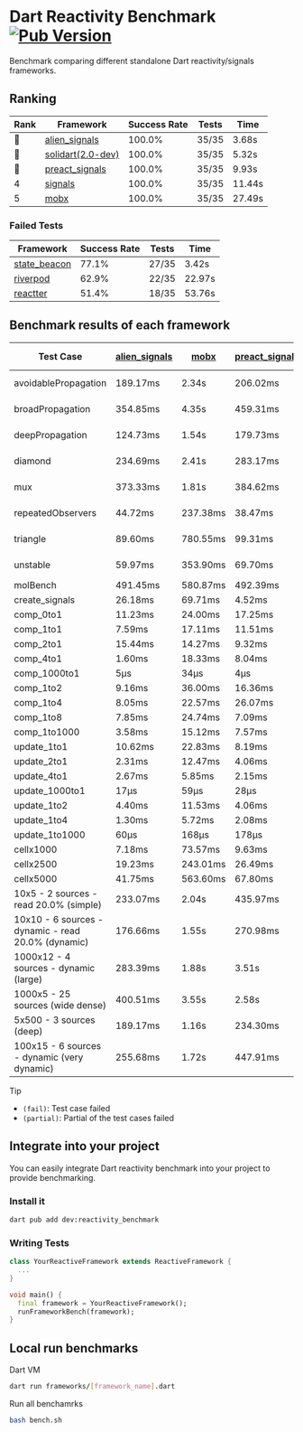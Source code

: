 # Dart Reactivity Benchmark [![Pub Version](https://img.shields.io/pub/v/reactivity_benchmark)](https://pub.dev/packages/reactivity_benchmark)

Benchmark comparing different standalone Dart reactivity/signals frameworks.

## Ranking

<!-- ranking start -->
| Rank | Framework | Success Rate | Tests | Time |
|------|-----------|--------------|-------|------|
| 🥇 | [alien_signals](https://github.com/medz/alien-signals-dart) | 100.0% | 35/35 | 3.68s |
| 🥈 | [solidart(2.0-dev)](https://github.com/nank1ro/solidart/tree/dev) | 100.0% | 35/35 | 5.32s |
| 🥉 | [preact_signals](https://pub.dev/packages/preact_signals) | 100.0% | 35/35 | 9.93s |
| 4 | [signals](https://github.com/rodydavis/signals.dart) | 100.0% | 35/35 | 11.44s |
| 5 | [mobx](https://github.com/mobxjs/mobx.dart) | 100.0% | 35/35 | 27.49s |

<!-- ranking end -->

### **Failed Tests**

<!-- fail start -->
| Framework | Success Rate | Tests | Time |
|-----------|--------------|-------|------|
| [state_beacon](https://github.com/jinyus/dart_beacon) | 77.1% | 27/35 | 3.42s |
| [riverpod](https://github.com/rrousselGit/riverpod) | 62.9% | 22/35 | 22.97s |
| [reactter](https://github.com/2devs-team/reactter) | 51.4% | 18/35 | 53.76s |

<!-- fail end -->

## Benchmark results of each framework

<!-- test-case start -->
| Test Case | [alien_signals](https://github.com/medz/alien-signals-dart) | [mobx](https://github.com/mobxjs/mobx.dart) | [preact_signals](https://pub.dev/packages/preact_signals) | [reactter](https://github.com/2devs-team/reactter) | [riverpod](https://github.com/rrousselGit/riverpod) | [signals](https://github.com/rodydavis/signals.dart) | [solidart(2.0-dev)](https://github.com/nank1ro/solidart/tree/dev) | [state_beacon](https://github.com/jinyus/dart_beacon) |
|---|---|---|---|---|---|---|---|---|
| avoidablePropagation | 189.17ms | 2.34s | 206.02ms | 1.25s | 1.44s | 209.62ms | 277.10ms | 148.85ms (fail) |
| broadPropagation | 354.85ms | 4.35s | 459.31ms | 4.99s | 83.20ms (fail) | 452.52ms | 504.23ms | 6.08ms (fail) |
| deepPropagation | 124.73ms | 1.54s | 179.73ms | 4.00s | 1.99s (fail) | 171.43ms | 180.52ms | 141.34ms (fail) |
| diamond | 234.69ms | 2.41s | 283.17ms | 14.03s (fail) | 2.68s (fail) | 288.23ms | 353.76ms | 183.52ms (fail) |
| mux | 373.33ms | 1.81s | 384.62ms | 1.02s | 570.10ms (fail) | 411.42ms | 450.46ms | 190.36ms (fail) |
| repeatedObservers | 44.72ms | 237.38ms | 38.47ms | 9.74s | 384.82ms (fail) | 45.88ms | 78.69ms | 52.33ms (fail) |
| triangle | 89.60ms | 780.55ms | 99.31ms | 4.52s | 909.33ms (fail) | 104.40ms | 119.48ms | 76.47ms (fail) |
| unstable | 59.97ms | 353.90ms | 69.70ms | 7.64s | 617.31ms (fail) | 75.09ms | 94.73ms | 338.09ms (fail) |
| molBench | 491.45ms | 580.87ms | 492.39ms | 5.90s | 12.06ms | 486.90ms | 493.22ms | 933μs |
| create_signals | 26.18ms | 69.71ms | 4.52ms | 13.34ms | 23.65ms | 24.63ms | 90.14ms | 70.84ms |
| comp_0to1 | 11.23ms | 24.00ms | 17.25ms | 13.68ms | 13.88ms | 11.04ms | 40.27ms | 53.02ms |
| comp_1to1 | 7.59ms | 17.11ms | 11.51ms | 99.56ms | 23.74ms | 27.25ms | 35.93ms | 54.15ms |
| comp_2to1 | 15.44ms | 14.27ms | 9.32ms | 72.37ms | 23.99ms | 15.96ms | 12.01ms | 38.42ms |
| comp_4to1 | 1.60ms | 18.33ms | 8.04ms | 85.23ms | 4.18ms | 1.86ms | 9.10ms | 16.26ms |
| comp_1000to1 | 5μs | 34μs | 4μs | 59.32ms | 3μs | 5μs | 19μs | 41μs |
| comp_1to2 | 9.16ms | 36.00ms | 16.36ms | 66.89ms | 14.16ms | 20.03ms | 46.60ms | 45.05ms |
| comp_1to4 | 8.05ms | 22.57ms | 26.07ms | 99.18ms | 25.61ms | 14.62ms | 22.34ms | 43.76ms |
| comp_1to8 | 7.85ms | 24.74ms | 7.09ms | 116.37ms | 5.15ms | 6.92ms | 26.24ms | 44.01ms |
| comp_1to1000 | 3.58ms | 15.12ms | 7.57ms | 47.90ms | 4.10ms | 4.44ms | 15.52ms | 39.09ms |
| update_1to1 | 10.62ms | 22.83ms | 8.19ms | N/A | 85.79ms | 9.19ms | 16.20ms | 5.72ms |
| update_2to1 | 2.31ms | 12.47ms | 4.06ms | N/A | 43.33ms | 4.57ms | 8.57ms | 2.91ms |
| update_4to1 | 2.67ms | 5.85ms | 2.15ms | N/A | 21.05ms | 2.30ms | 4.08ms | 1.51ms |
| update_1000to1 | 17μs | 59μs | 28μs | N/A | 195μs | 23μs | 40μs | 15μs |
| update_1to2 | 4.40ms | 11.53ms | 4.06ms | N/A | 45.37ms | 4.92ms | 7.88ms | 2.98ms |
| update_1to4 | 1.30ms | 5.72ms | 2.08ms | N/A | 20.73ms | 2.28ms | 4.04ms | 1.52ms |
| update_1to1000 | 60μs | 168μs | 178μs | N/A | 145μs | 43μs | 150μs | 386μs |
| cellx1000 | 7.18ms | 73.57ms | 9.63ms | N/A | N/A | 9.57ms | 11.37ms | 5.27ms |
| cellx2500 | 19.23ms | 243.01ms | 26.49ms | N/A | N/A | 32.65ms | 30.98ms | 29.59ms |
| cellx5000 | 41.75ms | 563.60ms | 67.80ms | N/A | N/A | 65.90ms | 87.59ms | 55.90ms |
| 10x5 - 2 sources - read 20.0% (simple) | 233.07ms | 2.04s | 435.97ms | N/A | 2.36s | 505.72ms | 347.58ms | 252.01ms |
| 10x10 - 6 sources - dynamic - read 20.0% (dynamic) | 176.66ms | 1.55s | 270.98ms | N/A | 1.53s (partial) | 276.69ms | 242.71ms | 204.16ms |
| 1000x12 - 4 sources - dynamic (large) | 283.39ms | 1.88s | 3.51s | N/A | 2.57s (partial) | 3.91s | 464.72ms | 339.45ms |
| 1000x5 - 25 sources (wide dense) | 400.51ms | 3.55s | 2.58s | N/A | 4.26s | 3.53s | 603.01ms | 510.76ms |
| 5x500 - 3 sources (deep) | 189.17ms | 1.16s | 234.30ms | N/A | 1.42s | 226.54ms | 257.26ms | 203.47ms |
| 100x15 - 6 sources - dynamic (very dynamic) | 255.68ms | 1.72s | 447.91ms | N/A | 1.80s (partial) | 480.37ms | 381.18ms | 259.05ms |

<!-- test-case end -->

> [!TIP]
> - `(fail)`: Test case failed
> - `(partial)`: Partial of the test cases failed

## Integrate into your project

You can easily integrate Dart reactivity benchmark into your project to provide benchmarking.

### Install it

```bash
dart pub add dev:reactivity_benchmark
```

### Writing Tests

```dart
class YourReactiveFramework extends ReactiveFramework {
  ...
}

void main() {
  final framework = YourReactiveFramework();
  runFrameworkBench(framework);
}
```

## Local run benchmarks

Dart VM
```bash
dart run frameworks/[framework_name].dart
```

Run all benchamrks
```bash
bash bench.sh
```
